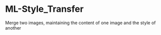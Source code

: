 # ML-Style_Transfer

Merge two images, maintaining the content of one image and the style of another
